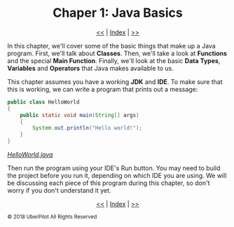 <!-- Header -->
<h1 align='center'>Chaper 1: Java Basics</h1>
<p align='center'><a href='../readme.md'><<</a> | <a href='../readme.md'>Index</a> | <a href='./classes.md'>>></a></p>

In this chapter, we'll cover some of the basic things that make up a Java program. First, we'll talk about **Classes**. Then, we'll take a look at **Functions** and the special **Main Function**. Finally, we'll look at the basic **Data Types**, **Variables** and **Operators** that Java makes available to us.

<!-- Testing that Java and the IDE is working. Will be migrated to Chapter0 when that is completed. -->

This chapter assumes you have a working **JDK** and **IDE**. To make sure that this is working, we can write a program that prints out a message:

```Java
public class HelloWorld
{
    public static void main(String[] args)
    {
        System.out.println("Hello world!");
    }
}
```
*[HelloWorld.java](./HelloWorld.java)*

Then run the program using your IDE's Run button. You may need to build the project before you run it, depending on which IDE you are using. We will be discussing each piece of this program during this chapter, so don't worry if you don't understand it yet.

<!-- Footer -->
<p align='center'><a href='../readme.md'><<</a> | <a href='../readme.md'>Index</a> | <a href='./classes.md'>>></a></p>

<sub>© 2018 UberPilot All Rights Reserved</sub>